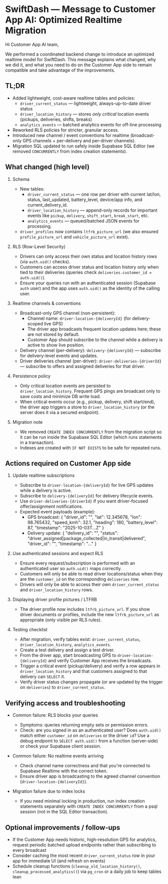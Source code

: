# SwiftDash — Message to Customer App AI: Optimized Realtime Migration

Hi Customer App AI team,

We performed a coordinated backend change to introduce an optimized realtime model for SwiftDash. This message explains what changed, why we did it, and what you need to do on the Customer App side to remain compatible and take advantage of the improvements.

## TL;DR

- Added lightweight, cost-aware realtime tables and policies:
  - `driver_current_status` — lightweight, always-up-to-date driver status
  - `driver_location_history` — stores *only critical* location events (pickups, deliveries, shifts, breaks)
  - `analytics_events` — batched analytics events for off-line processing
- Reworked RLS policies for stricter, granular access.
- Introduced new channel / event conventions for realtime (broadcast-only GPS channels + per-delivery and per-driver channels).
- Migration SQL updated to run safely inside Supabase SQL Editor (we removed `CONCURRENTLY` from index creation statements).

## What changed (high level)

1. Schema
   - New tables:
     - `driver_current_status` — one row per driver with current lat/lon, status, last_updated, battery_level, device/app info, and current_delivery_id.
     - `driver_location_history` — append-only records for important events like `pickup`, `delivery`, `shift_start`, `break_start`, etc.
     - `analytics_events` — queued/batched JSON events for processing.
   - `driver_profiles` now contains `ltfrb_picture_url` (we also ensured `profile_picture_url` and `vehicle_picture_url` exist).

2. RLS (Row-Level Security)
   - Drivers can only access their own status and location history rows (via `auth.uid()` checks).
   - Customers can access driver status and location history only when tied to their deliveries (queries check `deliveries.customer_id = auth.uid()`).
   - Ensure your queries run with an authenticated session (Supabase `auth` user) and the app uses `auth.uid()` as the identity of the calling user.

3. Realtime channels & conventions
   - Broadcast-only GPS channel (non-persistent):
     - Channel name: `driver-location-{deliveryId}` (for delivery-scoped live GPS)
     - The driver app broadcasts frequent location updates here; these are not stored by default.
     - Customer App should subscribe to the channel while a delivery is active to show live position.
   - Delivery channel (per-delivery): `delivery-{deliveryId}` — subscribe for delivery-level events and updates.
   - Driver deliveries channel (per-driver): `driver-deliveries-{driverId}` — subscribe to offers and assigned deliveries for that driver.

4. Persistence policy
   - Only critical location events are persisted to `driver_location_history`. Frequent GPS pings are broadcast only to save costs and minimize DB write load.
   - When critical events occur (e.g., pickup, delivery, shift start/end), the driver app triggers a store to `driver_location_history` (or the server does it via a secured endpoint).

5. Migration note
   - We removed `CREATE INDEX CONCURRENTLY` from the migration script so it can be run inside the Supabase SQL Editor (which runs statements in a transaction).
   - Indexes are created with `IF NOT EXISTS` to be safe for repeated runs.

## Actions required on Customer App side


1. Update realtime subscriptions
   - Subscribe to `driver-location-{deliveryId}` for live GPS updates while a delivery is active.
   - Subscribe to `delivery-{deliveryId}` for delivery lifecycle events.
   - Use `driver-deliveries-{driverId}` if you want driver-focused offer/assignment notifications.
   - Expected event payloads (example):
     - GPS broadcast: { "driver_id": "<uuid>", "lat": 12.345678, "lon": 98.765432, "speed_kmh": 32.1, "heading": 180, "battery_level": 87, "timestamp": "2025-10-03T...Z" }
     - Delivery update: { "delivery_id": "<uuid>", "status": "driver_assigned|package_collected|in_transit|delivered", "driver_id": "<uuid>", "timestamp": "..." }

3. Use authenticated sessions and expect RLS
   - Ensure every request/subscription is performed with an authenticated user so `auth.uid()` maps correctly.
   - Customers will only be able to read driver locations/status when they are the `customer_id` on the corresponding `deliveries` row.
   - Drivers will only be able to access their own `driver_current_status` and `driver_location_history` rows.

4. Displaying driver profile pictures / LTFRB
   - The driver profile now includes `ltfrb_picture_url`. If you show driver documents or profiles, include the new `ltfrb_picture_url` as appropriate (only visible per RLS rules).

5. Testing checklist
   - After migration, verify tables exist: `driver_current_status`, `driver_location_history`, `analytics_events`.
   - Create a test delivery and assign a test driver.
   - From the driver app, start broadcasting GPS to `driver-location-{deliveryId}` and verify Customer App receives the broadcasts.
   - Trigger a critical event (pickup/delivery) and verify a row appears in `driver_location_history` and that customers assigned to that delivery can `SELECT` it.
   - Verify driver status changes propagate (or are updated by the trigger on `deliveries`) to `driver_current_status`.

## Verifying access and troubleshooting

- Common failure: RLS blocks your queries
  - Symptoms: queries returning empty sets or permission errors.
  - Check: are you signed in as an authenticated user? Does `auth.uid()` match either `customer_id` on `deliveries` or the driver `id`? Use a debug endpoint to `SELECT auth.uid()` from a function (server-side) or check your Supabase client session.

- Common failure: No realtime events arriving
  - Check channel name correctness and that you're connected to Supabase Realtime with the correct token.
  - Ensure driver app is broadcasting to the agreed channel convention (`driver-location-{deliveryId}`).

- Migration failure due to index locks
  - If you need minimal locking in production, run index creation statements separately with `CREATE INDEX CONCURRENTLY` from a psql session (not in the SQL Editor transaction).

## Optional improvements / follow-ups

- If the Customer App needs historic, high-resolution GPS for analytics, request periodic batched upload endpoints rather than subscribing to every broadcast
- Consider caching the most recent `driver_current_status` row in your app for immediate UI (and refresh on events)
- Schedule cleanup functions (`cleanup_old_location_history()`, `cleanup_processed_analytics()`) via `pg_cron` or a daily job to keep tables lean

